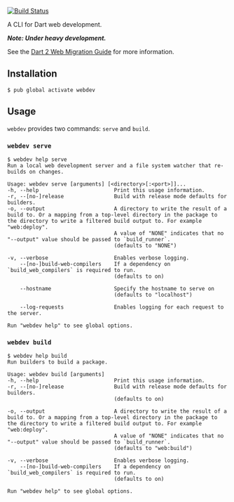 [![Build Status](https://travis-ci.org/dart-lang/webdev.svg?branch=master)](https://travis-ci.org/dart-lang/webdev)

A CLI for Dart web development.

__*Note: Under heavy development.*__

See the [Dart 2 Web Migration Guide](https://webdev.dartlang.org/dart-2) for
more information.

## Installation

```console
$ pub global activate webdev
```

## Usage

`webdev` provides two commands: `serve` and `build`.

### `webdev serve`

```console
$ webdev help serve
Run a local web development server and a file system watcher that re-builds on changes.

Usage: webdev serve [arguments] [<directory>[:<port>]]...
-h, --help                        Print this usage information.
-r, --[no-]release                Build with release mode defaults for builders.
-o, --output                      A directory to write the result of a build to. Or a mapping from a top-level directory in the package to the directory to write a filtered build output to. For example "web:deploy".
                                  A value of "NONE" indicates that no "--output" value should be passed to `build_runner`.
                                  (defaults to "NONE")

-v, --verbose                     Enables verbose logging.
    --[no-]build-web-compilers    If a dependency on `build_web_compilers` is required to run.
                                  (defaults to on)

    --hostname                    Specify the hostname to serve on
                                  (defaults to "localhost")

    --log-requests                Enables logging for each request to the server.

Run "webdev help" to see global options.
```

### `webdev build`

```console
$ webdev help build
Run builders to build a package.

Usage: webdev build [arguments]
-h, --help                        Print this usage information.
-r, --[no-]release                Build with release mode defaults for builders.
                                  (defaults to on)

-o, --output                      A directory to write the result of a build to. Or a mapping from a top-level directory in the package to the directory to write a filtered build output to. For example "web:deploy".
                                  A value of "NONE" indicates that no "--output" value should be passed to `build_runner`.
                                  (defaults to "web:build")

-v, --verbose                     Enables verbose logging.
    --[no-]build-web-compilers    If a dependency on `build_web_compilers` is required to run.
                                  (defaults to on)

Run "webdev help" to see global options.
```
